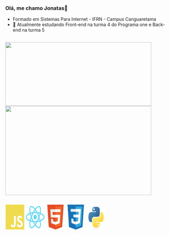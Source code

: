 ### Olá, me chamo Jonatas👋

- Formado em Sistemas Para Internet - IFRN - Campus Canguaretama
- 🌱 Atualmente estudando Front-end na turma 4 do Programa one e Back-end na turma 5

##

<div>
<img align="center" height="200em" width="460" src="https://github-readme-stats.vercel.app/api?username=jonataspedro01&show_icons=true&theme=dark"/>
<img align="center" height="280em" width="460" src="https://github-readme-stats.vercel.app/api/top-langs/?username=jonataspedro01&layout=compact)](https://github.com/anuraghazra/github-readme-stats"/>
</div>

##

<div style="display: inline_block">
  <img align="center" alt="JP-Js" height="80" width="60" src="https://raw.githubusercontent.com/devicons/devicon/master/icons/javascript/javascript-plain.svg">
  <img align="center" alt="JP-React" height="80" width="60" src="https://raw.githubusercontent.com/devicons/devicon/master/icons/react/react-original.svg">
  <img align="center" alt="JP-HTML" height="80" width="60" src="https://raw.githubusercontent.com/devicons/devicon/master/icons/html5/html5-original.svg">
  <img align="center" alt="JP-CSS" height="80" width="60" src="https://raw.githubusercontent.com/devicons/devicon/master/icons/css3/css3-original.svg">
  <img align="center" alt="JP-Python" height="80" width="60" src="https://raw.githubusercontent.com/devicons/devicon/master/icons/python/python-original.svg">
</div>
